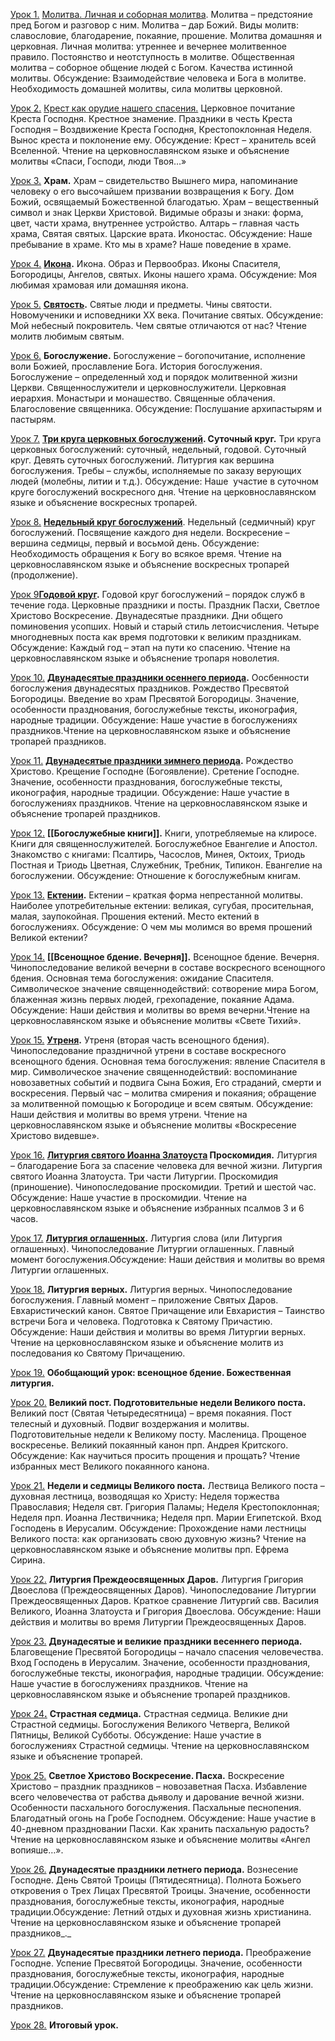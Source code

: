 [Урок 1.](http://uralprosvet.ru/cpsh/Metodicheski_kabinet/pzb/bogoslugenie/molitva/) [Молитва. Личная и соборная молитва](prayer). Молитва – предстояние пред Богом и разговор с ним. Молитва – дар Божий. Виды молитв: славословие, благодарение, покаяние, прошение. Молитва домашняя и церковная. Личная молитва: утреннее и вечернее молитвенное правило. Постоянство и неотступность в молитве. Общественная молитва – соборное общение людей с Богом. Качества истинной молитвы. Обсуждение: Взаимодействие человека и Бога в молитве. Необходимость домашней молитвы, сила молитвы церковной.

[Урок 2.](http://uralprosvet.ru/cpsh/Metodicheski_kabinet/pzb/bogoslugenie/krest/) [Крест как орудие нашего спасения.](cross) Церковное почитание Креста Господня. Крестное знамение. Праздники в честь Креста Господня – Воздвижение Креста Господня, Крестопоклонная Неделя. Вынос креста и поклонение ему. Обсуждение: Крест – хранитель всей Вселенной. Чтение на церковнославянском языке и объяснение молитвы «Спаси, Господи, люди Твоя…»

[Урок 3.](http://uralprosvet.ru/cpsh/Metodicheski_kabinet/pzb/bogoslugenie/xram/) **Храм.** Храм – свидетельство Вышнего мира, напоминание человеку о его высочайшем призвании возвращения к Богу. Дом Божий, освящаемый Божественной благодатью. Храм – вещественный символ и знак Церкви Христовой. Видимые образы и знаки: форма, цвет, части храма, внутреннее устройство. Алтарь – главная часть храма, Святая святых. Царские врата. Иконостас. Обсуждение: Наше пребывание в храме. Кто мы в храме? Наше поведение в храме.

[Урок 4.](http://uralprosvet.ru/cpsh/Metodicheski_kabinet/pzb/bogoslugenie/ikona/) **[Икона](Icon.md).** Икона. Образ и Первообраз. Иконы Спасителя, Богородицы, Ангелов, святых. Иконы нашего храма. Обсуждение: Моя любимая храмовая или домашняя икона.

[Урок 5.](http://uralprosvet.ru/cpsh/Metodicheski_kabinet/pzb/bogoslugenie/svyatost/) **[Святость](sanctity.md).** Святые люди и предметы. Чины святости. Новомученики и исповедники XX века. Почитание святых. Обсуждение: Мой небесный покровитель. Чем святые отличаются от нас? Чтение молитв любимым святым.

[Урок 6.](http://uralprosvet.ru/cpsh/Metodicheski_kabinet/pzb/bogoslugenie/bogoslugenye/) **Богослужение.** Богослужение – богопочитание, исполнение воли Божией, прославление Бога. История богослужения. Богослужение – определенный ход и порядок молитвенной жизни Церкви. Священнослужители и церковнослужители. Церковная иерархия. Монастыри и монашество. Священные облачения. Благословение священника. Обсуждение: Послушание архипастырям и пастырям.

[Урок 7.](http://uralprosvet.ru/cpsh/Metodicheski_kabinet/pzb/bogoslugenie/sututchniy_krug/) **[Три круга церковных богослужений](daily_round.md). Суточный круг.** Три круга церковных богослужений: суточный, недельный, годовой. Суточный круг. Девять суточных богослужений. Литургия как вершина богослужения. Требы – службы, исполняемые по заказу верующих людей (молебны, литии и т.д.). Обсуждение: Наше  участие в суточном круге богослужений воскресного дня. Чтение на церковнославянском языке и объяснение воскресных тропарей.

[Урок 8.](http://uralprosvet.ru/cpsh/Metodicheski_kabinet/pzb/bogoslugenie/nedelniy_krug/) **[Недельный круг богослужений](weekly_round.md)**. Недельный (седмичный) круг богослужений. Посвящение каждого дня недели. Воскресение – вершина седмицы, первый и восьмой день. Обсуждение: Необходимость обращения к Богу во всякое время. Чтение на церковнославянском языке и объяснение воскресных тропарей (продолжение).

[Урок 9](http://uralprosvet.ru/cpsh/Metodicheski_kabinet/pzb/bogoslugenie/godovoy_krug/)**[Годовой круг](annual_cycle.md).** Годовой круг богослужений – порядок служб в течение года. Церковные праздники и посты. Праздник Пасхи, Светлое Христово Воскресение. Двунадесятые праздники. Дни общего поминовения усопших. Новый и старый стиль летоисчисления. Четыре многодневных поста как время подготовки к великим праздникам. Обсуждение: Каждый год – этап на пути ко спасению. Чтение на церковнославянском языке и объяснение тропаря новолетия.

[Урок 10.](http://uralprosvet.ru/cpsh/Metodicheski_kabinet/pzb/bogoslugenie/dvunadesyatie_prazdniki_osennie/) **[Двунадесятые праздники осеннего периода](autumn_12.md).** Оосбенности богослужения двунадесятых праздников. Рождество Пресвятой Богородицы. Введение во храм Пресвятой Богородицы. Значение, особенности празднования, богослужебные тексты, иконография, народные традиции. Обсуждение: Наше участие в богослужениях праздников.Чтение на церковнославянском языке и объяснение тропарей праздников.

[Урок 11.](http://uralprosvet.ru/cpsh/Metodicheski_kabinet/pzb/bogoslugenie/dvunadesyatie_prazdniki_zimnie/) **[Двунадесятые праздники зимнего периода](winter_12.md).** Рождество Христово. Крещение Господне (Богоявление). Сретение Господне. Значение, особенности празднования, богослужебные тексты, иконография, народные традиции. Обсуждение: Наше участие в богослужениях праздников. Чтение на церковнославянском языке и объяснение тропарей праздников.

[Урок 12.](http://uralprosvet.ru/cpsh/Metodicheski_kabinet/pzb/bogoslugenie/bogoslegebnr_knigi/) **[[Богослужебные книги]].** Книги, употребляемые на клиросе. Книги для священнослужителей. Богослужебное Евангелие и Апостол. Знакомство с книгами: Псалтирь, Часослов, Минея, Октоих, Триодь Постная и Триодь Цветная, Служебник, Требник, Типикон. Евангелие на богослужении. Обсуждение: Отношение к богослужебным книгам.

[Урок 13.](http://uralprosvet.ru/cpsh/Metodicheski_kabinet/pzb/bogoslugenie/ekteniii/ "открыть") **[Ектении](litanies.md).** Ектении – краткая форма непрестанной молитвы. Наиболее употребительные ектении: великая, сугубая, просительная, малая, заупокойная. Прошения ектений. Место ектений в богослужениях. Обсуждение: О чем мы молимся во время прошений Великой ектении?

[Урок 14.](http://uralprosvet.ru/cpsh/Metodicheski_kabinet/pzb/bogoslugenie/vsenoschnoe_bdenie_vetchernya/ "открыть") **[[Всенощное бдение. Вечерня]].** Всенощное бдение. Вечерня. Чинопоследование великой вечерни в составе воскресного всенощного бдения. Основная тема богослужения: ожидание Спасителя. Символическое значение священнодействий: сотворение мира Богом, блаженная жизнь первых людей, грехопадение, покаяние Адама. Обсуждение: Наши действия и молитвы во время вечерни.Чтение на церковнославянском языке и объяснение молитвы «Свете Тихий».

[Урок 15.](http://uralprosvet.ru/cpsh/Metodicheski_kabinet/pzb/bogoslugenie/vsenoschnoe_bdenie_utrenya/ "открыть") **[Утреня](matins.md).** Утреня (вторая часть всенощного бдения). Чинопоследование праздничной утрени в составе воскресного всенощного бдения. Основная тема богослужения: явление Спасителя в мир. Символическое значение священнодействий: воспоминание новозаветных событий и подвига Сына Божия, Его страданий, смерти и воскресения. Первый час – молитва смирения и покаяния; обращение за молитвенной помощью к Богородице и всем святым. Обсуждение: Наши действия и молитвы во время утрени. Чтение на церковнославянском языке и объяснение молитвы «Воскресение Христово видевше».

[Урок 16.](http://uralprosvet.ru/cpsh/Metodicheski_kabinet/pzb/bogoslugenie/proskomidya/ "открыть") **[Литургия святого Иоанна Златоуста](chrysostom.md) Проскомидия.** Литургия  – благодарение Бога за спасение человека для вечной жизни. Литургия святого Иоанна Златоуста. Три части Литургии. Проскомидия (приношение). Чинопоследование проскомидии. Третий и шестой час. Обсуждение: Наше участие в проскомидии. Чтение на церковнославянском языке и объяснение избранных псалмов 3 и 6 часов. 

[Урок 17.](http://uralprosvet.ru/cpsh/Metodicheski_kabinet/pzb/bogoslugenie/liturgya_oglachennyx/ "открыть") **[Литургия оглашенных](catechumens).** Литургия слова (или Литургия оглашенных). Чинопоследование Литургии оглашенных. Главный момент богослужения.Обсуждение: Наши действия и молитвы во время Литургии оглашенных.

[Урок 18.](http://uralprosvet.ru/cpsh/Metodicheski_kabinet/pzb/bogoslugenie/liturgya_vernyx/) **Литургия верных.** Литургия верных. Чинопоследование богослужения. Главный момент – приложение Святых Даров. Евхаристический канон. Святое Причащение или Евхаристия – Таинство встречи Бога и человека. Подготовка к Святому Причастию. Обсуждение: Наши действия и молитвы во время Литургии верных. Чтение на церковнославянском языке и объяснение молитв из последования ко Святому Причащению.

[Урок 19.](http://uralprosvet.ru/cpsh/Metodicheski_kabinet/pzb/bogoslugenie/obobschayuschiy_urok/ "открыть") **Обобщающий урок: всенощное бдение. Божественная литургия.**

[Урок 20.](http://uralprosvet.ru/cpsh/Metodicheski_kabinet/pzb/bogoslugenie/velikiy_post_20/) **[](http://uralprosvet.ru/cpsh/Metodicheski_kabinet/pzb/bogoslugenie/velikiy_post_20/)Великий пост. Подготовительные недели Великого поста.** Великий пост (Святая Четыредесятница) – время покаяния. Пост телесный и духовный. Подвиг воздержания и молитвы. Подготовительные недели к Великому посту. Масленица. Прощеное воскресенье. Великий покаянный канон прп. Андрея Критского. Обсуждение: Как научиться просить прощения и прощать? Чтение избранных мест Великого покаянного канона.

[Урок 21.](http://uralprosvet.ru/cpsh/Metodicheski_kabinet/pzb/bogoslugenie/velikiy_post_21/) **Недели и седмицы Великого поста.** Лествица Великого поста – духовная лестница, возводящая ко Христу: Неделя торжества Православия; Неделя свт. Григория Паламы; Неделя Крестопоклонная; Неделя прп. Иоанна Лествичника; Неделя прп. Марии Египетской. Вход Господень в Иерусалим. Обсуждение: Прохождение нами лестницы Великого поста: как организовать свою духовную жизнь? Чтение на церковнославянском языке и объяснение молитвы прп. Ефрема Сирина.

[Урок 22.](http://uralprosvet.ru/cpsh/Metodicheski_kabinet/pzb/bogoslugenie/liturgia_pregdeosvyachennyx_darov/) **Литургия Преждеосвященных Даров.** Литургия Григория Двоеслова (Преждеосвященных Даров). Чинопоследование Литургии Преждеосвященных Даров. Краткое сравнение Литургий свв. Василия Великого, Иоанна Златоуста и Григория Двоеслова. Обсуждение: Наши действия и молитвы во время Литургии Преждеосвященных Даров.

[Урок 23.](http://uralprosvet.ru/cpsh/Metodicheski_kabinet/pzb/bogoslugenie/dvunadesyatie_prazdniki_vesennie/) **Двунадесятые и великие праздники весеннего периода.** Благовещение Пресвятой Богородицы – начало спасения человечества. Вход Господень в Иерусалим. Значение, особенности празднования, богослужебные тексты, иконография, народные традиции. Обсуждение: Наше участие в богослужениях праздников. Чтение на церковнославянском языке и объяснение тропарей праздников.

[Урок 24](http://uralprosvet.ru/cpsh/Metodicheski_kabinet/pzb/bogoslugenie/strastnaya_sedmitsa/)**[.](http://uralprosvet.ru/cpsh/Metodicheski_kabinet/pzb/bogoslugenie/strastnaya_sedmitsa/)** **Страстная седмица.** Страстная седмица. Великие дни Страстной седмицы. Богослужения Великого Четверга, Великой Пятницы, Великой Субботы. Обсуждение: Наше участие в богослужениях Страстной седмицы. Чтение на церковнославянском языке и объяснение тропарей.

[Урок 25.](http://uralprosvet.ru/cpsh/Metodicheski_kabinet/pzb/bogoslugenie/voskrechenie/) **Светлое Христово Воскресение. Пасха.** Воскресение Христово – праздник праздников – новозаветная Пасха. Избавление всего человечества от рабства дьяволу и дарование вечной жизни. Особенности пасхального богослужения. Пасхальные песнопения. Благодатный огонь на Гробе Господнем. Обсуждение: Наше участие в 40-дневном праздновании Пасхи. Как хранить пасхальную радость? Чтение на церковнославянском языке и объяснение молитвы «Ангел вопияше…».

[Урок 26.](http://uralprosvet.ru/cpsh/Metodicheski_kabinet/pzb/bogoslugenie/dvunadesyatie_prazdniki_letnie/) **Двунадесятые праздники летнего периода.** Вознесение Господне. День Святой Троицы (Пятидесятница). Полнота Божьего откровения о Трех Лицах Пресвятой Троицы. Значение, особенности празднования, богослужебные тексты, иконография, народные традиции.Обсуждение: Летний отдых и духовная жизнь христианина. Чтение на церковнославянском языке и объяснение тропарей праздников_._

[Урок 27.](http://uralprosvet.ru/cpsh/Metodicheski_kabinet/pzb/bogoslugenie/dvunadesyatie_prazdniki_letnie_2/) **Двунадесятые праздники летнего периода.** Преображение Господне. Успение Пресвятой Богородицы. Значение, особенности празднования, богослужебные тексты, иконография, народные традиции.Обсуждение: Стремление к преображению как цель жизни. Чтение на церковнославянском языке и объяснение тропарей праздников.

[Урок 28](http://uralprosvet.ru/cpsh/Metodicheski_kabinet/pzb/bogoslugenie/itogoviy_urok/)_[.](http://uralprosvet.ru/cpsh/Metodicheski_kabinet/pzb/bogoslugenie/itogoviy_urok/)_ **Итоговый урок.**